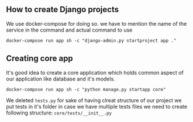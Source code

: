 ## How to create Django projects

We use docker-compose for doing so. we have to mention the name of the service in the command and actual command to use

`docker-compose run app sh -c "django-admin.py startproject app ."`

## Creating core app

It's good idea to create a core application which holds common aspect of our application like database and it's models.

`docker-compose run app sh -c "python manage.py startapp core"`

We deleted `tests.py` for sake of having clreat structure of our project we put tests in it's folder in case we have multiple tests files
we need to create following structure: `core/tests/__init__.py`
